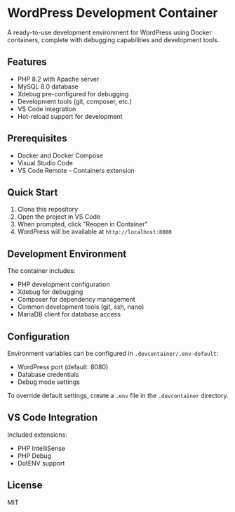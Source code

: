 # WordPress Development Container

A ready-to-use development environment for WordPress using Docker containers, complete with debugging capabilities and development tools.

## Features

- PHP 8.2 with Apache server
- MySQL 8.0 database
- Xdebug pre-configured for debugging
- Development tools (git, composer, etc.)
- VS Code integration
- Hot-reload support for development

## Prerequisites

- Docker and Docker Compose
- Visual Studio Code
- VS Code Remote - Containers extension

## Quick Start

1. Clone this repository
2. Open the project in VS Code
3. When prompted, click "Reopen in Container"
4. WordPress will be available at `http://localhost:8080`

## Development Environment

The container includes:
- PHP development configuration
- Xdebug for debugging
- Composer for dependency management
- Common development tools (git, ssh, nano)
- MariaDB client for database access

## Configuration

Environment variables can be configured in `.devcontainer/.env-default`:
- WordPress port (default: 8080)
- Database credentials
- Debug mode settings

To override default settings, create a `.env` file in the `.devcontainer` directory.

## VS Code Integration

Included extensions:
- PHP IntelliSense
- PHP Debug
- DotENV support

## License

MIT
